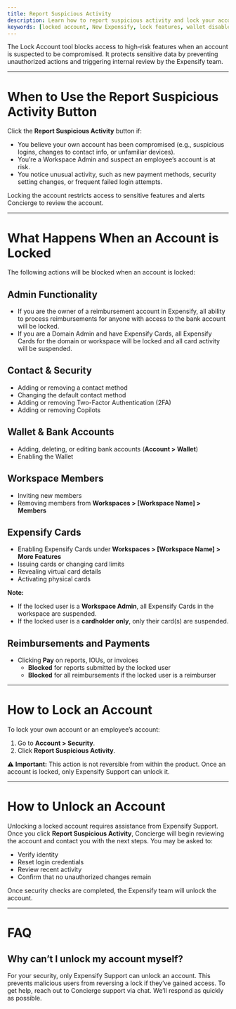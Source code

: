 ```yaml
---
title: Report Suspicious Activity
description: Learn how to report suspicious activity and lock your account in New Expensify, when to use it, what features are blocked, and how users can regain access.
keywords: [locked account, New Expensify, lock features, wallet disabled, card suspended, 2FA blocked, unlock account, suspicious activity]
---
```

<div id="new-expensify" markdown="1">

The Lock Account tool blocks access to high-risk features when an account is suspected to be compromised. It protects sensitive data by preventing unauthorized actions and triggering internal review by the Expensify team.

---

# When to Use the Report Suspicious Activity Button

Click the **Report Suspicious Activity** button if:

- You believe your own account has been compromised (e.g., suspicious logins, changes to contact info, or unfamiliar devices).
- You’re a Workspace Admin and suspect an employee’s account is at risk.
- You notice unusual activity, such as new payment methods, security setting changes, or frequent failed login attempts.

Locking the account restricts access to sensitive features and alerts Concierge to review the account.

---

# What Happens When an Account is Locked

The following actions will be blocked when an account is locked:

## Admin Functionality

- If you are the owner of a reimbursement account in Expensify, all ability to process reimbursements for anyone with access to the bank account will be locked. 
- If you are a Domain Admin and have Expensify Cards, all Expensify Cards for the domain or workspace will be locked and all card activity will be suspended. 

## Contact & Security
- Adding or removing a contact method
- Changing the default contact method
- Adding or removing Two-Factor Authentication (2FA)
- Adding or removing Copilots

## Wallet & Bank Accounts
- Adding, deleting, or editing bank accounts (**Account > Wallet**)
- Enabling the Wallet

## Workspace Members
- Inviting new members
- Removing members from **Workspaces > [Workspace Name] > Members**

## Expensify Cards
- Enabling Expensify Cards under **Workspaces > [Workspace Name] > More Features**
- Issuing cards or changing card limits
- Revealing virtual card details
- Activating physical cards

**Note:**
- If the locked user is a **Workspace Admin**, all Expensify Cards in the workspace are suspended.
- If the locked user is a **cardholder only**, only their card(s) are suspended.

## Reimbursements and Payments
- Clicking **Pay** on reports, IOUs, or invoices
  - **Blocked** for reports submitted by the locked user
  - **Blocked** for all reimbursements if the locked user is a reimburser

---

# How to Lock an Account

To lock your own account or an employee’s account:

1. Go to **Account > Security**.
2. Click **Report Suspicious Activity**.

⚠️ **Important:** This action is not reversible from within the product. Once an account is locked, only Expensify Support can unlock it.

---

# How to Unlock an Account

Unlocking a locked account requires assistance from Expensify Support. Once you click **Report Suspicious Activity**, Concierge will begin reviewing the account and contact you with the next steps. You may be asked to:

- Verify identity
- Reset login credentials
- Review recent activity
- Confirm that no unauthorized changes remain

Once security checks are completed, the Expensify team will unlock the account.

---

# FAQ

## Why can’t I unlock my account myself?

For your security, only Expensify Support can unlock an account. This prevents malicious users from reversing a lock if they’ve gained access. To get help, reach out to Concierge support via chat. We’ll respond as quickly as possible.

</div>
